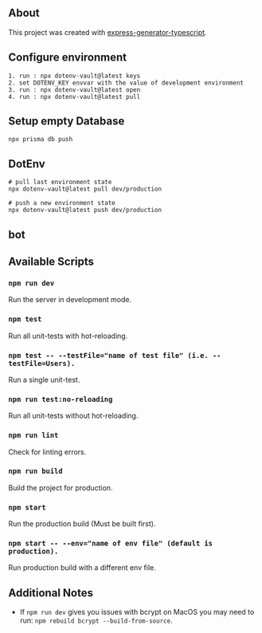 ## About

This project was created with [express-generator-typescript](https://github.com/seanpmaxwell/express-generator-typescript).

## Configure environment

```
1. run : npx dotenv-vault@latest keys
2. set DOTENV_KEY envvar with the value of development environment 
3. run : npx dotenv-vault@latest open
4. run : npx dotenv-vault@latest pull

```

## Setup empty Database

```
npx prisma db push
```

## DotEnv

```
# pull last environment state
npx dotenv-vault@latest pull dev/production

# push a new environment state
npx dotenv-vault@latest push dev/production
```

## bot

## Available Scripts

### `npm run dev`

Run the server in development mode.

### `npm test`

Run all unit-tests with hot-reloading.

### `npm test -- --testFile="name of test file" (i.e. --testFile=Users).`

Run a single unit-test.

### `npm run test:no-reloading`

Run all unit-tests without hot-reloading.

### `npm run lint`

Check for linting errors.

### `npm run build`

Build the project for production.

### `npm start`

Run the production build (Must be built first).

### `npm start -- --env="name of env file" (default is production).`

Run production build with a different env file.


## Additional Notes

- If `npm run dev` gives you issues with bcrypt on MacOS you may need to run: `npm rebuild bcrypt --build-from-source`. 
